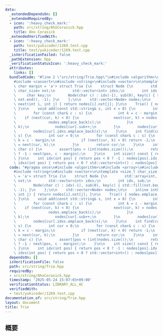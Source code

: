 ```yaml
---
data:
  _extendedDependsOn: []
  _extendedRequiredBy:
  - icon: ':heavy_check_mark:'
    path: src/string/AhoCorasick.hpp
    title: Aho Corasick
  _extendedVerifiedWith:
  - icon: ':heavy_check_mark:'
    path: test/yukicoder/1269.test.cpp
    title: test/yukicoder/1269.test.cpp
  _isVerificationFailed: false
  _pathExtension: hpp
  _verificationStatusIcon: ':heavy_check_mark:'
  attributes:
    links: []
  bundledCode: "#line 2 \"src/string/Trie.hpp\"\n#include <algorithm>\n#include <array>\n\
    #include <cassert>\n#include <string>\n#include <vector>\n\ntemplate <size_t char_size,\
    \ char margin = 'a'> struct Trie {\n    struct Node {\n        std::array<int,\
    \ char_size> nxt;\n        std::vector<int> idxs;\n        int idx, sub;\n   \
    \     char key;\n        Node(char c) : idx(-1), sub(0), key(c) { std::fill(nxt.begin(),\
    \ nxt.end(), -1); }\n    };\n\n    std::vector<Node> nodes;\n\n    inline int&\
    \ next(int i, int j) { return nodes[i].nxt[j]; }\n\n    Trie() { nodes.emplace_back('$');\
    \ }\n\n    void add(const std::string& s, int x = 0) {\n        int cur = 0;\n\
    \        for (const char& c : s) {\n            int k = c - margin;\n        \
    \    if (next(cur, k) < 0) {\n                next(cur, k) = nodes.size();\n \
    \               nodes.emplace_back(c);\n            }\n            cur = next(cur,\
    \ k);\n            nodes[cur].sub++;\n        }\n        nodes[cur].idx = x;\n\
    \        nodes[cur].idxs.emplace_back(x);\n    }\n\n    int find(const std::string&\
    \ s) {\n        int cur = 0;\n        for (const char& c : s) {\n            int\
    \ k = c - margin;\n            if (next(cur, k) < 0) return -1;\n            cur\
    \ = next(cur, k);\n        }\n        return cur;\n    }\n\n    int move(int pos,\
    \ char c) {\n        assert(pos < (int)nodes.size());\n        return pos < 0\
    \ ? -1 : next(pos, c - margin);\n    }\n\n    int size() const { return nodes.size();\
    \ }\n\n    int idx(int pos) { return pos < 0 ? -1 : nodes[pos].idx; }\n\n    std::vector<int>\
    \ idxs(int pos) { return pos < 0 ? std::vector<int>() : nodes[pos].idxs; }\n};\n"
  code: "#pragma once\n#include <algorithm>\n#include <array>\n#include <cassert>\n\
    #include <string>\n#include <vector>\n\ntemplate <size_t char_size, char margin\
    \ = 'a'> struct Trie {\n    struct Node {\n        std::array<int, char_size>\
    \ nxt;\n        std::vector<int> idxs;\n        int idx, sub;\n        char key;\n\
    \        Node(char c) : idx(-1), sub(0), key(c) { std::fill(nxt.begin(), nxt.end(),\
    \ -1); }\n    };\n\n    std::vector<Node> nodes;\n\n    inline int& next(int i,\
    \ int j) { return nodes[i].nxt[j]; }\n\n    Trie() { nodes.emplace_back('$');\
    \ }\n\n    void add(const std::string& s, int x = 0) {\n        int cur = 0;\n\
    \        for (const char& c : s) {\n            int k = c - margin;\n        \
    \    if (next(cur, k) < 0) {\n                next(cur, k) = nodes.size();\n \
    \               nodes.emplace_back(c);\n            }\n            cur = next(cur,\
    \ k);\n            nodes[cur].sub++;\n        }\n        nodes[cur].idx = x;\n\
    \        nodes[cur].idxs.emplace_back(x);\n    }\n\n    int find(const std::string&\
    \ s) {\n        int cur = 0;\n        for (const char& c : s) {\n            int\
    \ k = c - margin;\n            if (next(cur, k) < 0) return -1;\n            cur\
    \ = next(cur, k);\n        }\n        return cur;\n    }\n\n    int move(int pos,\
    \ char c) {\n        assert(pos < (int)nodes.size());\n        return pos < 0\
    \ ? -1 : next(pos, c - margin);\n    }\n\n    int size() const { return nodes.size();\
    \ }\n\n    int idx(int pos) { return pos < 0 ? -1 : nodes[pos].idx; }\n\n    std::vector<int>\
    \ idxs(int pos) { return pos < 0 ? std::vector<int>() : nodes[pos].idxs; }\n};\n"
  dependsOn: []
  isVerificationFile: false
  path: src/string/Trie.hpp
  requiredBy:
  - src/string/AhoCorasick.hpp
  timestamp: '2025-05-24 15:07:03+09:00'
  verificationStatus: LIBRARY_ALL_AC
  verifiedWith:
  - test/yukicoder/1269.test.cpp
documentation_of: src/string/Trie.hpp
layout: document
title: Trie
---
```


## 概要

